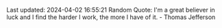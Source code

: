 Last updated: 2024-04-02 16:55:21
Random Quote: I'm a great believer in luck and I find the harder I work, the more I have of it. - Thomas Jefferson